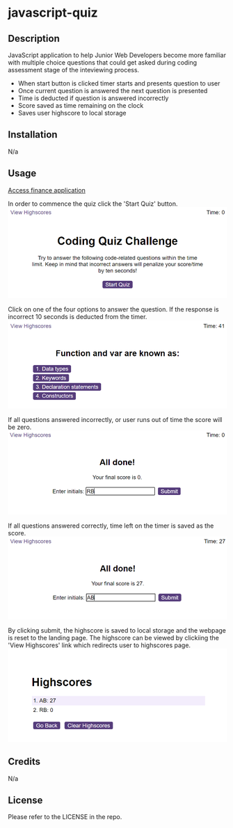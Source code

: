 # javascript-quiz

## Description

JavaScript application to help Junior Web Developers become more familiar with multiple choice questions that could get asked during coding assessment stage of the inteviewing process.

* When start button is clicked timer starts and presents question to user
* Once current question is answered the next question is presented
* Time is deducted if question is answered incorrectly
* Score saved as time remaining on the clock
* Saves user highscore to local storage


## Installation

N/a

## Usage

[Access finance application](https://rbenameur.github.io/javascript-quiz "Link to deployed github page")

In order to commence the quiz click the 'Start Quiz' button.
![Screenshot of landing page for javascript quiz](./assets/img/Landing_page.PNG "Screenshot of landing page for javascript quiz")

Click on one of the four options to answer the question. If the response is incorrect 10 seconds is deducted from the timer.
![Screenshot of quiz started](./assets/img/Quiz_started.PNG "Screenshot of quiz started")

If all questions answered incorrectly, or user runs out of time the score will be zero.
![Screenshot of finished quiz with score zero](./assets/img/Quiz_finished_score_zero.PNG "Screenshot of quiz finished with a score of zero")

If all questions answered correctly, time left on the timer is saved as the score.
![Screenshot of finished quiz with score 27](./assets/img/Quiz_finished_score_27.PNG "Screenshot of quiz finished with a score of 27")

By clicking submit, the highscore is saved to local storage and the webpage is reset to the landing page. The highscore can be viewed by clickiing the 'View Highscores' link which redirects user to highscores page.
![Screenshot of highscore page](./assets/img/Highscore_page.PNG "Screenshot of highscore page")




## Credits

N/a

## License

Please refer to the LICENSE in the repo.
